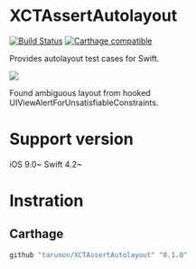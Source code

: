 # XCTAssertAutolayout
[![Build Status](https://travis-ci.org/tarunon/XCTAssertAutolayout.svg?branch=master)](https://travis-ci.org/tarunon/XCTAssertAutolayout)
[![Carthage compatible](https://img.shields.io/badge/Carthage-compatible-4BC51D.svg?style=flat)](https://github.com/Carthage/Carthage)


Provides autolayout test cases for Swift.

![](https://github.com/tarunon/XCTAssertAutolayout/blob/master/Readme/screenshot.png?raw=true)

Found ambiguous layout from hooked UIViewAlertForUnsatisfiableConstraints.

# Support version
iOS 9.0~
Swift 4.2~

# Instration

## Carthage
```rb
github "tarunon/XCTAssertAutolayout" "0.1.0"
```
